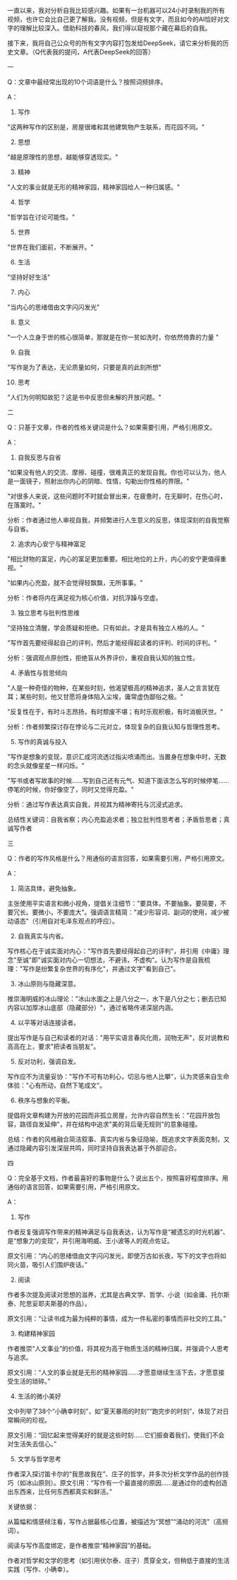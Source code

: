 一直以来，我对分析自我比较感兴趣。如果有一台机器可以24小时录制我的所有视频，也许它会比自己更了解我。没有视频，但是有文字，而且如今的AI恰好对文字的理解比较深入。借助科技的春风，我们得以窥视那个藏在幕后的自我。

接下来，我将自己公众号的所有文字内容打包发给DeepSeek，请它来分析我的历史文章。（Q代表我的提问，A代表DeepSeek的回答）

一

Q：文章中最经常出现的10个词语是什么？按照词频排序。

A：

1. 写作

"这两种写作的区别是，房屋很难和其他建筑物产⽣联系，⽽花园不同。"

2. 思想

"越是原理性的思想，越能够穿透现实。"

3. 精神

"⼈⽂的事业就是⽆形的精神家园，精神家园给⼈⼀种归属感。"

4. 哲学

"哲学旨在讨论可能性。"

5. 世界

"世界在我们⾯前，不断展开。"

6. 生活

"坚持好好⽣活"

7. 内⼼

"当内⼼的思绪借由⽂字闪闪发光"

8. 意义
 
"⼀个⼈⽴身于世的核⼼很简单，那就是在你⼀贫如洗时，你依然倚靠的力量 "

9. 自我

"写作是为了表达，⽆论质量如何，只要是真的此刻所想"

10. 思考

"⼈们为何明知故犯？这是书中反思但未解的开放问题。"

二

Q：只基于文章，作者的性格关键词是什么？如果需要引用，严格引用原文。

A：

1. 自我反思与自省

"如果没有他人的交流、摩擦、碰撞，很难真正的发现自我。你也可以认为，他人是一面镜子，照射出你内心的阴暗、性情，勾勒出你性格的界限。"

"对很多⼈来说，这些问题时不时就会冒出来，在疲惫时，在⽆聊时，在伤⼼时，在落寞时。"

分析：作者通过他人审视自我，并频繁进行人生意义的反思，体现深刻的自我觉察与自省。

2. 追求内心安宁与精神富足

"相比财物的富足，内心的富足更加重要。相比地位的上升，内心的安宁更值得重视。"

"如果内心充盈，就不会觉得轻飘飘，无所事事。"

分析：作者将内在满足视为核心价值，对抗浮躁与空虚。

3. 独立思考与批判性思维

"坚持独立清醒，学会质疑和拒绝。只有如此，才是具有独立人格的人。"

"写作首先要经得起自己的评判，然后才能经得起读者的评判、时间的评判。"

分析：强调观点原创性，拒绝盲从外界评价，重视自我认知的独立性。

4. 矛盾性与哲思倾向

"人是一种奇怪的物种，在某些时刻，他渴望极高的精神追求，圣人之言言犹在耳；某些时刻，他又甘愿将身体陷入尘埃，庸常虚伪鄙俗之极。"

"反复性在于，有时斗志昂扬，有时颓废不堪；有时乐观积极，有时消极厌世。"

分析：作者频繁探讨存在悖论与二元对立，体现复杂的自我认知与哲理性思考。

5. 写作的真诚与投入

"写作是想象的变现，意识汇成河流透过指尖喷涌而出。当置身在想象中时，无数的念头就像星星一样闪烁。"

"写书或者写故事的时候……写到自⼰还有元气、知道下面该怎么写的时候停笔……停笔的时候，你好像空了，同时又觉得充盈。"

分析：通过写作表达真实自我，并视其为精神寄托与沉浸式追求。

总结性关键词：自我省察；内心充盈追求者；独立批判性思考者；矛盾哲思者；真诚写作者

三

Q：作者的写作风格是什么？用通俗的语言回答，如果需要引用，严格引用原文。

A：

1. 简洁具体，避免抽象。

主张使用平实语言和微小视角，提倡关注细节："要具体，不要抽象。要简要，不要冗长。要微小，不要庞大"。强调语言精简："减少形容词、副词的使用，减少被动语态"（引用自对毛泽东观点的呼应）。

2. 自我真实与内省。

写作核心在于诚实面对内心："写作首先要经得起自己的评判"，并引用《中庸》理念"至诚"即"诚实面对内心一切想法，不避讳，不虚构"。认为写作是自我梳理："写作是纷繁复杂世界的有序化"，并通过文字"看到自己"。

3. 冰山原则与隐藏深意。

推崇海明威的冰山理论："冰山水面之上是八分之一，水下是八分之七；删去已知内容以加厚冰山底部（隐藏部分）"，通过省略传递深层内涵。

4. 以平等对话连接读者。

提出写作是与自己和读者的对话："用平实语言春风化雨，润物无声"，反对说教和高高在上，要求"把读者当朋友"。

5. 反对功利，强调自发。

写作应不为流量妥协："写作不可有功利心，切忌与他人比攀"，认为灵感来自生命体验："心有所动，自然下笔成文"。

6. 秩序与想象的平衡。

提倡将文章构建为开放的花园而非孤立房屋，允许内容自然生长："花园开放包容，路径自发延伸"，并在结构中追求"美的背后毫无规则"的意象碰撞。

总结：作者的风格融合简洁叙事、真实内省与象征隐喻，既追求文字表面克制，又通过隐藏内容引发深层共鸣，同时坚持自我表达甚于外部迎合。

四

Q：完全基于文档，作者最喜好的事物是什么？说出五个，按照喜好程度排序。用通俗的语言回答，如果需要引用，严格引用原文。

A：

1. 写作

作者反复强调写作带来的精神满足与自我表达，认为写作是“被遗忘的时光机器”、是“想象力的变现”，并引用海明威、王⼩波等人的观点佐证。

原文引用：“内⼼的思绪借由⽂字闪闪发光，即使万古如⻓夜，写下的⽂字也将如同⽕苗，吸引⼈们围炉夜话。”

2. 阅读

作者多次提及阅读对思想的滋养，尤其是古典文学、哲学、小说（如⾦庸、托尔斯泰、陀思妥耶夫斯基的作品）。

原文引用：“让读书成为最为纯粹的事情，成为⼀件私密的事情⽽⾮社交的⼯具。”

3. 构建精神家园

作者推崇“人⽂事业”的价值，将其视为高于物质生活的精神归属，并强调个人思考与追求。

原文引用：“⼈⽂的事业就是⽆形的精神家园……才愿意继续⽣活下去，才愿意接受⽣活的琐碎。”

4. 生活的微小美好

文中列举了38个“小确幸时刻”，如“夏天暴雨的时刻”“跑完步的时刻”，体现了对日常瞬间的珍视。

原文引用：“回忆起来觉得美好的就是这些时刻……它们振奋着我们，使我们不会对⽣活失去信⼼。”

5. 文学与哲学思考

作者深入探讨笛卡尔的“我思故我在”、庄⼦的哲学，并多次分析文学作品的创作技巧（如冰⼭原则）。原文引用：“写作有⼀个最直接的原因……是通过你的虚构创造出东⻄来，⽐任何东⻄都真实和鲜活。”

关键依据：

从篇幅和情感倾注看，写作占据最核心位置，被描述为“冥想”“涌动的河流”（高频词）。

阅读与写作高度绑定，是作者推崇“精神家园”的基础。

作者对哲学和文学的思考（如引用伏尔泰、庄⼦）贯穿全文，但稍低于直接的生活实践（写作、小确幸）。